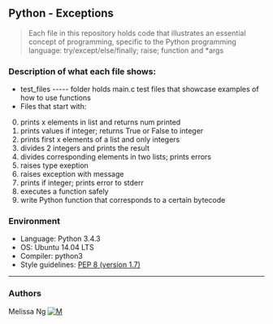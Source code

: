 ## Python - Exceptions
> Each file in this repository holds code that illustrates an essential concept of programming,
> specific to the Python programming language: try/except/else/finally; raise; function and *args

### Description of what each file shows:
* test_files ----- folder holds main.c test files that showcase examples of how to use functions
* Files that start with:
0. prints x elements in list and returns num printed
1. prints values if integer; returns True or False to integer
2. prints first x elements of a list and only integers
3. divides 2 integers and prints the result
4. divides corresponding elements in two lists; prints errors
5. raises type exeption
6. raises exception with message
100. prints if integer; prints error to stderr
101. executes a function safely
102. write Python function that corresponds to a certain bytecode

### Environment
* Language: Python 3.4.3
* OS: Ubuntu 14.04 LTS
* Compiler: python3
* Style guidelines: [PEP 8 (version 1.7)](https://www.python.org/dev/peps/pep-0008/)
---
### Authors
Melissa Ng [![M](https://upload.wikimedia.org/wikipedia/fr/thumb/c/c8/Twitter_Bird.svg/30px-Twitter_Bird.svg.png)](https://twitter.com/MelissaNg__)